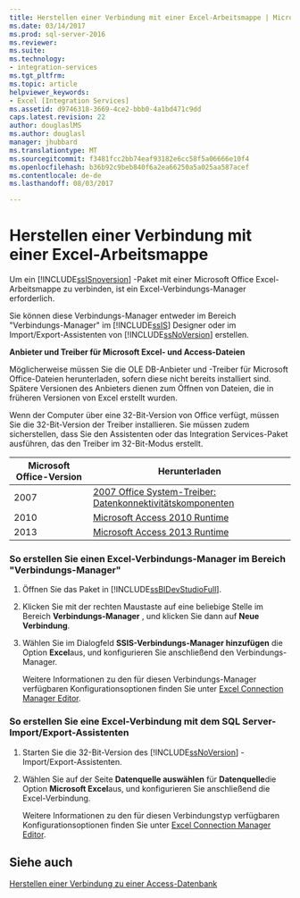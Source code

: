 ```yaml
---
title: Herstellen einer Verbindung mit einer Excel-Arbeitsmappe | Microsoft Docs
ms.date: 03/14/2017
ms.prod: sql-server-2016
ms.reviewer: 
ms.suite: 
ms.technology:
- integration-services
ms.tgt_pltfrm: 
ms.topic: article
helpviewer_keywords:
- Excel [Integration Services]
ms.assetid: d9746318-3669-4ce2-bbb0-4a1bd471c9dd
caps.latest.revision: 22
author: douglaslMS
ms.author: douglasl
manager: jhubbard
ms.translationtype: MT
ms.sourcegitcommit: f3481fcc2bb74eaf93182e6cc58f5a06666e10f4
ms.openlocfilehash: b36b92c9beb840f6a2ea66250a5a025aa587acef
ms.contentlocale: de-de
ms.lasthandoff: 08/03/2017

---
```

# <a name="connect-to-an-excel-workbook"></a>Herstellen einer Verbindung mit einer Excel-Arbeitsmappe
  Um ein [!INCLUDE[ssISnoversion](../../includes/ssisnoversion-md.md)] -Paket mit einer Microsoft Office Excel-Arbeitsmappe zu verbinden, ist ein Excel-Verbindungs-Manager erforderlich.  
  
 Sie können diese Verbindungs-Manager entweder im Bereich "Verbindungs-Manager" im [!INCLUDE[ssIS](../../includes/ssis-md.md)] Designer oder im Import/Export-Assistenten von [!INCLUDE[ssNoVersion](../../includes/ssnoversion-md.md)] erstellen.  
  
 **Anbieter und Treiber für Microsoft Excel- und Access-Dateien**  
  
 Möglicherweise müssen Sie die OLE DB-Anbieter und -Treiber für Microsoft Office-Dateien herunterladen, sofern diese nicht bereits installiert sind. Spätere Versionen des Anbieters dienen zum Öffnen von Dateien, die in früheren Versionen von Excel erstellt wurden.  
  
 Wenn der Computer über eine 32-Bit-Version von Office verfügt, müssen Sie die 32-Bit-Version der Treiber installieren. Sie müssen zudem sicherstellen, dass Sie den Assistenten oder das Integration Services-Paket ausführen, das den Treiber im 32-Bit-Modus erstellt.  
  
|Microsoft Office-Version|Herunterladen|  
|------------------------------|--------------|  
|2007|[2007 Office System-Treiber: Datenkonnektivitätskomponenten](https://www.microsoft.com/en-us/download/details.aspx?id=23734)|  
|2010|[Microsoft Access 2010 Runtime](https://www.microsoft.com/en-us/download/details.aspx?id=10910)|  
|2013|[Microsoft Access 2013 Runtime](http://www.microsoft.com/en-us/download/details.aspx?id=39358)|  
  
### <a name="to-create-an-excel-connection-manager-from-the-connection-managers-area"></a>So erstellen Sie einen Excel-Verbindungs-Manager im Bereich "Verbindungs-Manager"  
  
1.  Öffnen Sie das Paket in [!INCLUDE[ssBIDevStudioFull](../../includes/ssbidevstudiofull-md.md)].  
  
2.  Klicken Sie mit der rechten Maustaste auf eine beliebige Stelle im Bereich **Verbindungs-Manager** , und klicken Sie dann auf **Neue Verbindung**.  
  
3.  Wählen Sie im Dialogfeld **SSIS-Verbindungs-Manager hinzufügen** die Option **Excel**aus, und konfigurieren Sie anschließend den Verbindungs-Manager.  
  
     Weitere Informationen zu den für diesen Verbindungs-Manager verfügbaren Konfigurationsoptionen finden Sie unter [Excel Connection Manager Editor](../../integration-services/connection-manager/excel-connection-manager-editor.md).  
  
### <a name="to-create-an-excel-connection-from-the-sql-server-import-and-export-wizard"></a>So erstellen Sie eine Excel-Verbindung mit dem SQL Server-Import/Export-Assistenten  
  
1.  Starten Sie die 32-Bit-Version des [!INCLUDE[ssNoVersion](../../includes/ssnoversion-md.md)] -Import/Export-Assistenten.  
  
2.  Wählen Sie auf der Seite **Datenquelle auswählen** für **Datenquelle**die Option **Microsoft Excel**aus, und konfigurieren Sie anschließend die Excel-Verbindung.  
  
     Weitere Informationen zu den für diesen Verbindungstyp verfügbaren Konfigurationsoptionen finden Sie unter [Excel Connection Manager Editor](../../integration-services/connection-manager/excel-connection-manager-editor.md).  
  
## <a name="see-also"></a>Siehe auch  
 [Herstellen einer Verbindung zu einer Access-Datenbank](../../integration-services/connection-manager/connect-to-an-access-database.md)  
  
  

